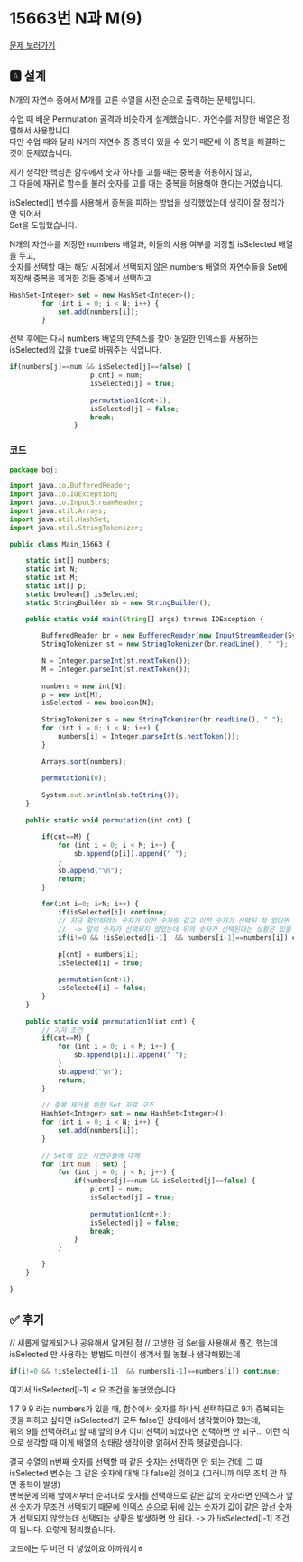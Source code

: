 # 15663번 N과 M(9)
[문제 보러가기](https://www.acmicpc.net/problem/15663)

## 🅰 설계
N개의 자연수 중에서 M개를 고른 수열을 사전 순으로 출력하는 문제입니다.

수업 때 배운 Permutation 골격과 비슷하게 설계했습니다. 자연수를 저장한 배열은 정렬해서 사용합니다.   
다만 수업 때와 달리 N개의 자연수 중 중복이 있을 수 있기 때문에 이 중복을 해결하는 것이 문제였습니다.

제가 생각한 핵심은 함수에서 숫자 하나를 고를 때는 중복을 허용하지 않고,   
그 다음에 재귀로 함수를 불러 숫자를 고를 때는 중복을 허용해야 한다는 거였습니다.

isSelected[] 변수를 사용해서 중복을 피하는 방법을 생각했었는데 생각이 잘 정리가 안 되어서   
Set을 도입했습니다.

N개의 자연수를 저장한 numbers 배열과, 이들의 사용 여부를 저장할 isSelected 배열을 두고,   
숫자를 선택할 때는 해당 시점에서 선택되지 않은 numbers 배열의 자연수들을 Set에 저장해 중복을 제거한 것들 중에서 선택하고   
```jsx
HashSet<Integer> set = new HashSet<Integer>();
		for (int i = 0; i < N; i++) {
			set.add(numbers[i]);
		}
```
선택 후에는 다시 numbers 배열의 인덱스를 찾아 동일한 인덱스를 사용하는 isSelected의 값을 true로 바꿔주는 식입니다.
```jsx
if(numbers[j]==num && isSelected[j]==false) {
					p[cnt] = num;
					isSelected[j] = true;
					
					permutation1(cnt+1);
					isSelected[j] = false;
					break;
				}
```

### 코드
```jsx
package boj;

import java.io.BufferedReader;
import java.io.IOException;
import java.io.InputStreamReader;
import java.util.Arrays;
import java.util.HashSet;
import java.util.StringTokenizer;

public class Main_15663 {
	
	static int[] numbers;
	static int N;
	static int M;
	static int[] p;
	static boolean[] isSelected;
	static StringBuilder sb = new StringBuilder();

	public static void main(String[] args) throws IOException {
		
		BufferedReader br = new BufferedReader(new InputStreamReader(System.in));
		StringTokenizer st = new StringTokenizer(br.readLine(), " ");
		
		N = Integer.parseInt(st.nextToken());
		M = Integer.parseInt(st.nextToken());
		
		numbers = new int[N];
		p = new int[M];
		isSelected = new boolean[N];
		
		StringTokenizer s = new StringTokenizer(br.readLine(), " ");
		for (int i = 0; i < N; i++) {
			numbers[i] = Integer.parseInt(s.nextToken());
		}
		
		Arrays.sort(numbers);
		
		permutation1(0);
		
		System.out.println(sb.toString());
	}
	
	public static void permutation(int cnt) {
		
		if(cnt==M) {
			for (int i = 0; i < M; i++) {
				sb.append(p[i]).append(" ");
			}
			sb.append("\n");
			return;
		}
		
		for(int i=0; i<N; i++) {
			if(isSelected[i]) continue;
			// 지금 확인하려는 숫자가 이전 숫자랑 같고 이전 숫자가 선택된 적 없다면
			//  -> 앞의 숫자가 선택되지 않았는데 뒤의 숫자가 선택된다는 상황은 있을 수 없으므로 중복이 발생한 것
			if(i!=0 && !isSelected[i-1]  && numbers[i-1]==numbers[i]) continue;
			
			p[cnt] = numbers[i];
			isSelected[i] = true;
			
			permutation(cnt+1);
			isSelected[i] = false;
		}
	}
	
	public static void permutation1(int cnt) {
		// 기저 조건
		if(cnt==M) {
			for (int i = 0; i < M; i++) {
				sb.append(p[i]).append(" ");
			}
			sb.append("\n");
			return;
		}
	
		// 중복 제거를 위한 Set 자료 구조
		HashSet<Integer> set = new HashSet<Integer>();
		for (int i = 0; i < N; i++) {
			set.add(numbers[i]);
		}
		
		// Set에 있는 자연수들에 대해
		for (int num : set) {
			for (int j = 0; j < N; j++) {
				if(numbers[j]==num && isSelected[j]==false) {
					p[cnt] = num;
					isSelected[j] = true;
					
					permutation1(cnt+1);
					isSelected[j] = false;
					break;
				}
			}

		}
	}
	
}

```

## ✅ 후기
// 새롭게 알게되거나 공유해서 알게된 점
// 고생한 점
Set을 사용해서 풀긴 했는데 isSelected 만 사용하는 방법도 미련이 생겨서 뭘 놓쳤나 생각해봤는데
```jsx
if(i!=0 && !isSelected[i-1]  && numbers[i-1]==numbers[i]) continue;
```
여기서 !isSelected[i-1] < 요 조건을 놓쳤었습니다.

1 7 9 9 라는 numbers가 있을 때, 함수에서 숫자를 하나씩 선택하므로 9가 중복되는 것을 피하고 싶다면 isSelected가 모두 false인 상태에서 생각했어야 했는데,   
뒤의 9를 선택하려고 할 때 앞의 9가 이미 선택이 되었다면 선택하면 안 되구... 이런 식으로 생각할 때 이게 배열의 상태랑 생각이랑 얽혀서 잔뜩 헷갈렸습니다.

결국 수열의 n번째 숫자를 선택할 때 같은 숫자는 선택하면 안 되는 건데, 그 떄 isSelected 변수는 그 같은 숫자에 대해 다 false일 것이고 (그러니까 아무 조치 안 하면 중복이 발생)   
반복문에 의해 앞에서부터 순서대로 숫자를 선택하므로 같은 값의 숫자라면 인덱스가 앞선 숫자가 무조건 선택되기 때문에 인덱스 순으로 뒤에 있는 숫자가 값이 같은 앞선 숫자가 선택되지 않았는데 선택되는 상황은 발생하면 안 된다. -> 가 !isSelected[i-1] 조건이 됩니다. 요렇게 정리했습니다.

코드에는 두 버전 다 넣었어요 아까워서ㅎ
